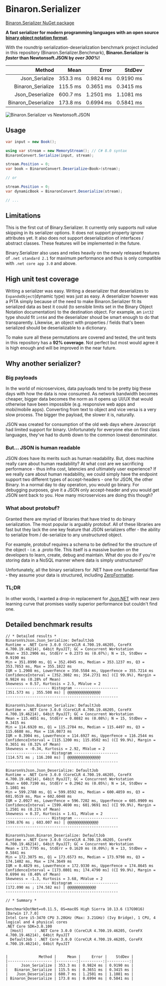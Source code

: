 # Binaron.Serializer

[Binaron.Serializer NuGet package](https://www.nuget.org/packages/Binaron.Serializer)

**A fast serializer for modern programming languages with an open source [binary object notation format](BinaryObjectNotation.md).**

With the roundtrip serialization-deserialization benchmark project included in this repository (Binaron.Serializer.Benchmark), **Binaron.Serializer is *faster* than Newtonsoft.JSON by *over 300%*!**

|              Method |     Mean |     Error |    StdDev |
|-------------------: |---------:|----------:|----------:|
|      Json_Serialize | 353.3 ms | 0.9824 ms | 0.9190 ms |
|   Binaron_Serialize | 115.5 ms | 0.3651 ms | 0.3415 ms |
|    Json_Deserialize | 600.7 ms | 1.2501 ms | 1.1081 ms |
| Binaron_Deserialize | 173.8 ms | 0.6994 ms | 0.5841 ms |

![Binaron.Serializer vs Newtonsoft.JSON](https://imgur.com/download/5n6OZa0)

## Usage
```C#
var input = new Book();

using var stream = new MemoryStream(); // C# 8.0 syntax
BinaronConvert.Serialize(input, stream);

stream.Position = 0;
var book = BinaronConvert.Deserialize<Book>(stream);

// or

stream.Position = 0;
var dynamicBook = BinaronConvert.Deserialize(stream);

// ...
```

## Limitations
This is the first cut of Binary.Serializer. It currently only supports null value skipping in its serializer options. It does not support property ignore attributes yet. It also does not support deserialization of interfaces / abstract classes. These features will be implemented in the future.

Binary.Serializer also uses and relies heavily on the newly released features of `.net standard 2.1` for maximum performance and thus is only compatible with `.net core app 3.0` and above.

## High unit test coverage
Writing a serializer was easy. Writing a deserializer that deserializes to `ExpandoObject`(dynamic type) was just as easy. A deserializer however was a PITA simply because of the need to make Binaron.Serializer fit its serialized data as best it could (to sensible limits set in the Binary Object Notation documentation) to the destination object. For example, an `int32` type should fit `int64` and the deserializer shoud be smart enough to do that transparently. Likewise, an object with properties / fields that's been serialized should be deserializable to a dictionary.

To make sure all these permutations are covered and tested, the unit tests in this repository has a **92% coverage**. Not perfect but most would agree it is high enough and will be improved in the near future.

## Why another serializer?
### Big payloads
In the world of microservices, data payloads tend to be pretty big these days with how the data is now consumed. As network bandwidth becomes cheaper, bigger data becomes the norm as it opens up UI/UX that would otherwise have been impossible (e.g. responsive web apps and mobi/mobile apps). Converting from text to object and vice versa is a very slow process. The bigger the payload, the slower it is, naturally.

JSON was created for consumption of the old web days where Javascript had limited support for binary. Unfortunately for everyone else on first class languages, they've had to dumb down to the common lowest denominator.

### But... JSON is human readable
JSON does have its merits such as human readability. But, does machine really care about human readability? At what cost are we sacrificing performance - thus infra cost, latencies and ultimately user experience? If we really care about human readability, we could simply have the endpoint support two different types of accept-headers - one for JSON, the other Binary. In a normal day to day operation, you would go binary. For debugging purposes, give it a JSON only accept-header and you would get JSON sent back to you. How many microservices are doing this though?

### What about protobuf?
Granted there are myriad of libraries that have tried to do binary serialization. The most popular is arguably protobuf. All of these libraries are fast but they lack the one key feature that JSON serializers offer - the ability to serialize from / de-serialize to any unstructured object.

For example, protobuf requires a schema to be defined for the structure of the object - i.e. a .proto file. This itself is a massive burden on the developers to learn, create, debug and maintain. What do you do if you're storing data in a NoSQL manner where data is simply unstructured?

Unfortunately, all the binary serializers for .NET have one fundamental flaw - they assume your data is structured, including [ZeroFormatter](https://github.com/neuecc/ZeroFormatter).

### TL;DR
In other words, I wanted a drop-in replacement for [Json.NET](https://www.newtonsoft.com/json) with near zero learning curve that promises vastly superior performance but couldn't find one.

## Detailed benchmark results

```
// * Detailed results *
BinaronVsJson.Json_Serialize: DefaultJob
Runtime = .NET Core 3.0.0 (CoreCLR 4.700.19.46205, CoreFX 4.700.19.46214), 64bit RyuJIT; GC = Concurrent Workstation
Mean = 353.2906 ms, StdErr = 0.2373 ms (0.07%); N = 15, StdDev = 0.9190 ms
Min = 351.8990 ms, Q1 = 352.4945 ms, Median = 353.1237 ms, Q3 = 353.7853 ms, Max = 355.1822 ms
IQR = 1.2908 ms, LowerFence = 350.5584 ms, UpperFence = 355.7214 ms
ConfidenceInterval = [352.3082 ms; 354.2731 ms] (CI 99.9%), Margin = 0.9824 ms (0.28% of Mean)
Skewness = 0.57, Kurtosis = 2.5, MValue = 2
-------------------- Histogram --------------------
[351.573 ms ; 355.508 ms) | @@@@@@@@@@@@@@@
---------------------------------------------------

BinaronVsJson.Binaron_Serialize: DefaultJob
Runtime = .NET Core 3.0.0 (CoreCLR 4.700.19.46205, CoreFX 4.700.19.46214), 64bit RyuJIT; GC = Concurrent Workstation
Mean = 115.4851 ms, StdErr = 0.0882 ms (0.08%); N = 15, StdDev = 0.3415 ms
Min = 114.6920 ms, Q1 = 115.2784 ms, Median = 115.4497 ms, Q3 = 115.6688 ms, Max = 116.0873 ms
IQR = 0.3904 ms, LowerFence = 114.6927 ms, UpperFence = 116.2544 ms
ConfidenceInterval = [115.1200 ms; 115.8502 ms] (CI 99.9%), Margin = 0.3651 ms (0.32% of Mean)
Skewness = -0.34, Kurtosis = 2.92, MValue = 2
-------------------- Histogram --------------------
[114.571 ms ; 116.208 ms) | @@@@@@@@@@@@@@@
---------------------------------------------------

BinaronVsJson.Json_Deserialize: DefaultJob
Runtime = .NET Core 3.0.0 (CoreCLR 4.700.19.46205, CoreFX 4.700.19.46214), 64bit RyuJIT; GC = Concurrent Workstation
Mean = 600.7190 ms, StdErr = 0.2962 ms (0.05%); N = 14, StdDev = 1.1081 ms
Min = 599.2788 ms, Q1 = 599.8592 ms, Median = 600.4859 ms, Q3 = 601.9519 ms, Max = 602.6048 ms
IQR = 2.0927 ms, LowerFence = 596.7202 ms, UpperFence = 605.0909 ms
ConfidenceInterval = [599.4690 ms; 601.9691 ms] (CI 99.9%), Margin = 1.2501 ms (0.21% of Mean)
Skewness = 0.37, Kurtosis = 1.61, MValue = 2
-------------------- Histogram --------------------
[598.876 ms ; 603.007 ms) | @@@@@@@@@@@@@@
---------------------------------------------------

BinaronVsJson.Binaron_Deserialize: DefaultJob
Runtime = .NET Core 3.0.0 (CoreCLR 4.700.19.46205, CoreFX 4.700.19.46214), 64bit RyuJIT; GC = Concurrent Workstation
Mean = 173.7795 ms, StdErr = 0.1620 ms (0.09%); N = 13, StdDev = 0.5841 ms
Min = 172.3075 ms, Q1 = 173.6573 ms, Median = 173.9798 ms, Q3 = 174.1402 ms, Max = 174.3649 ms
IQR = 0.4829 ms, LowerFence = 172.9330 ms, UpperFence = 174.8645 ms
ConfidenceInterval = [173.0801 ms; 174.4790 ms] (CI 99.9%), Margin = 0.6994 ms (0.40% of Mean)
Skewness = -1.3, Kurtosis = 3.68, MValue = 2
-------------------- Histogram --------------------
[172.090 ms ; 174.582 ms) | @@@@@@@@@@@@@
---------------------------------------------------

// * Summary *

BenchmarkDotNet=v0.11.5, OS=macOS High Sierra 10.13.6 (17G9016) [Darwin 17.7.0]
Intel Core i5-3470 CPU 3.20GHz (Max: 3.21GHz) (Ivy Bridge), 1 CPU, 4 logical and 4 physical cores
.NET Core SDK=3.0.100
  [Host]     : .NET Core 3.0.0 (CoreCLR 4.700.19.46205, CoreFX 4.700.19.46214), 64bit RyuJIT
  DefaultJob : .NET Core 3.0.0 (CoreCLR 4.700.19.46205, CoreFX 4.700.19.46214), 64bit RyuJIT


|              Method |     Mean |     Error |    StdDev |
|-------------------- |---------:|----------:|----------:|
|      Json_Serialize | 353.3 ms | 0.9824 ms | 0.9190 ms |
|   Binaron_Serialize | 115.5 ms | 0.3651 ms | 0.3415 ms |
|    Json_Deserialize | 600.7 ms | 1.2501 ms | 1.1081 ms |
| Binaron_Deserialize | 173.8 ms | 0.6994 ms | 0.5841 ms |

```
